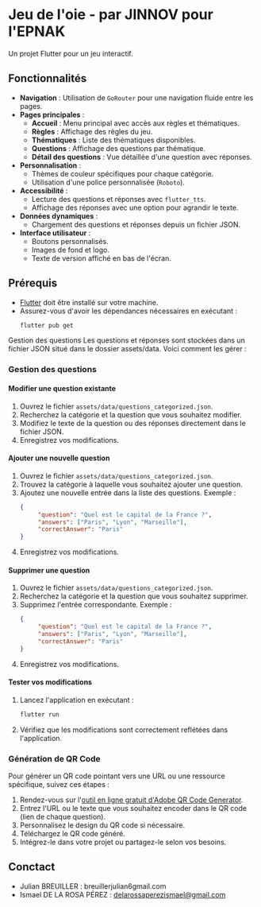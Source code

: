# Jeu de l'oie - par JINNOV pour l'EPNAK

Un projet Flutter pour un jeu interactif.

## Fonctionnalités

- **Navigation** : Utilisation de `GoRouter` pour une navigation fluide entre les pages.
- **Pages principales** :
  - **Accueil** : Menu principal avec accès aux règles et thématiques.
  - **Règles** : Affichage des règles du jeu.
  - **Thématiques** : Liste des thématiques disponibles.
  - **Questions** : Affichage des questions par thématique.
  - **Détail des questions** : Vue détaillée d'une question avec réponses.
- **Personnalisation** :
  - Thèmes de couleur spécifiques pour chaque catégorie.
  - Utilisation d'une police personnalisée (`Roboto`).
- **Accessibilité** :
  - Lecture des questions et réponses avec `flutter_tts`.
  - Affichage des réponses avec une option pour agrandir le texte.
- **Données dynamiques** :
  - Chargement des questions et réponses depuis un fichier JSON.
- **Interface utilisateur** :
  - Boutons personnalisés.
  - Images de fond et logo.
  - Texte de version affiché en bas de l'écran.

## Prérequis

- [Flutter](https://flutter.dev/docs/get-started/install) doit être installé sur votre machine.
- Assurez-vous d'avoir les dépendances nécessaires en exécutant :
  ```bash
  flutter pub get
Gestion des questions
Les questions et réponses sont stockées dans un fichier JSON situé dans le dossier assets/data. Voici comment les gérer :

### Gestion des questions

#### Modifier une question existante
1. Ouvrez le fichier `assets/data/questions_categorized.json`.
2. Recherchez la catégorie et la question que vous souhaitez modifier.
3. Modifiez le texte de la question ou des réponses directement dans le fichier JSON.
4. Enregistrez vos modifications.

#### Ajouter une nouvelle question
1. Ouvrez le fichier `assets/data/questions_categorized.json`.
2. Trouvez la catégorie à laquelle vous souhaitez ajouter une question.
3. Ajoutez une nouvelle entrée dans la liste des questions. Exemple :
    ```json
    {
         "question": "Quel est le capital de la France ?",
         "answers": ["Paris", "Lyon", "Marseille"],
         "correctAnswer": "Paris"
    }
    ```
4. Enregistrez vos modifications.

#### Supprimer une question
1. Ouvrez le fichier `assets/data/questions_categorized.json`.
2. Recherchez la catégorie et la question que vous souhaitez supprimer.
3. Supprimez l'entrée correspondante. Exemple :
    ```json
    {
         "question": "Quel est le capital de la France ?",
         "answers": ["Paris", "Lyon", "Marseille"],
         "correctAnswer": "Paris"
    }
    ```
4. Enregistrez vos modifications.

#### Tester vos modifications
1. Lancez l'application en exécutant :
    ```bash
    flutter run
    ```
2. Vérifiez que les modifications sont correctement reflétées dans l'application.

### Génération de QR Code

Pour générer un QR code pointant vers une URL ou une ressource spécifique, suivez ces étapes :

1. Rendez-vous sur l'[outil en ligne gratuit d'Adobe QR Code Generator](https://www.adobe.com/es/express/feature/image/qr-code-generator).
2. Entrez l'URL ou le texte que vous souhaitez encoder dans le QR code (lien de chaque question).
3. Personnalisez le design du QR code si nécessaire.
4. Téléchargez le QR code généré.
5. Intégrez-le dans votre projet ou partagez-le selon vos besoins.

## Conctact
- Julian BREUILLER : breuillerjulian6gmail.com
- Ismael DE LA ROSA PÉREZ : delarossaperezismael@gmail.com